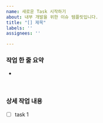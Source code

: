 ```yaml
---
name: 새로운 Task 시작하기
about: 내부 개발을 위한 이슈 템플릿입니다.
title: "[] 제목"
labels: ''
assignees: ''

---
```


<!--
Issue Guide
- 적절한 제목으로 변경해주세요. (ex: [Fix] XX하는 버그 수정)
- 한 눈에 알아보기 쉽게 작업 한 줄 요약을 적어주세요.
- 상세 작업은 리스트업 후 완료되는대로 체크 표시 해주세요.
-->
### 작업 한 줄 요약
- 
<br/>

### 상세 작업 내용  
- [ ] task 1
